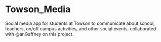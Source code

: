 # Towson_Media
Social media app for students at Towson to communicate about school, teachers, on/off campus activities, and other social events. 
collaborated with @anGaffney on this project.
